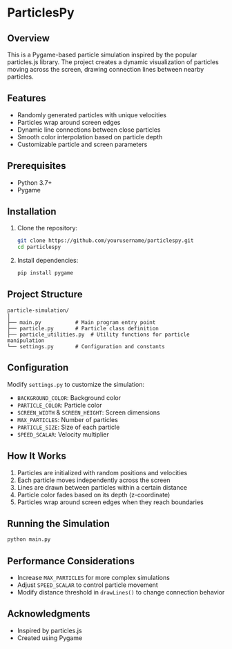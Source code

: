# ParticlesPy

## Overview

This is a Pygame-based particle simulation inspired by the popular particles.js library. The project creates a dynamic visualization of particles moving across the screen, drawing connection lines between nearby particles.

## Features

- Randomly generated particles with unique velocities
- Particles wrap around screen edges
- Dynamic line connections between close particles
- Smooth color interpolation based on particle depth
- Customizable particle and screen parameters

## Prerequisites

- Python 3.7+
- Pygame

## Installation

1. Clone the repository:
   ```bash
   git clone https://github.com/yourusername/particlespy.git
   cd particlespy
   ```

2. Install dependencies:
   ```bash
   pip install pygame
   ```

## Project Structure

```
particle-simulation/
│
├── main.py           # Main program entry point
├── particle.py       # Particle class definition
├── particle_utilities.py  # Utility functions for particle manipulation
└── settings.py       # Configuration and constants
```

## Configuration

Modify `settings.py` to customize the simulation:

- `BACKGROUND_COLOR`: Background color
- `PARTICLE_COLOR`: Particle color
- `SCREEN_WIDTH` & `SCREEN_HEIGHT`: Screen dimensions
- `MAX_PARTICLES`: Number of particles
- `PARTICLE_SIZE`: Size of each particle
- `SPEED_SCALAR`: Velocity multiplier

## How It Works

1. Particles are initialized with random positions and velocities
2. Each particle moves independently across the screen
3. Lines are drawn between particles within a certain distance
4. Particle color fades based on its depth (z-coordinate)
5. Particles wrap around screen edges when they reach boundaries

## Running the Simulation

```bash
python main.py
```

## Performance Considerations

- Increase `MAX_PARTICLES` for more complex simulations
- Adjust `SPEED_SCALAR` to control particle movement
- Modify distance threshold in `drawLines()` to change connection behavior

## Acknowledgments

- Inspired by particles.js
- Created using Pygame
